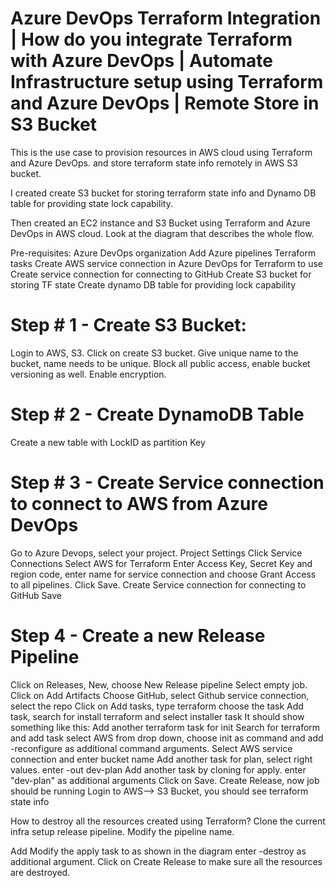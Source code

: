 # Azure DevOps Terraform Integration | How do you integrate Terraform with Azure DevOps | Automate Infrastructure setup using Terraform and Azure DevOps | Remote Store in S3 Bucket
This is the use case to provision resources in AWS cloud using Terraform and Azure DevOps. and store terraform state info remotely in AWS S3 bucket.

I created create S3 bucket for storing terraform state info and Dynamo DB table for providing state lock capability. 

Then created an EC2 instance and S3 Bucket using Terraform and Azure DevOps in AWS cloud. Look at the diagram that describes the whole flow.

Pre-requisites:
Azure DevOps organization
Add Azure pipelines Terraform tasks 
Create AWS service connection in Azure DevOps for Terraform to use
Create service connection for connecting to GitHub
Create S3 bucket for storing TF state
Create dynamo DB table for providing lock capability

# Step # 1 - Create S3 Bucket:
Login to AWS, S3. Click on create S3 bucket.
Give unique name to the bucket, name needs to be unique.
Block all public access, enable bucket versioning as well.
Enable encryption.

# Step # 2 - Create DynamoDB Table
Create a new table with LockID as partition Key

# Step # 3 - Create Service connection to connect to AWS from Azure DevOps
Go to Azure Devops, select your project. Project Settings
Click Service Connections
Select AWS for Terraform
Enter Access Key, Secret Key and region code, enter name for service connection and choose Grant Access to all pipelines.
Click Save.
Create Service connection for connecting to GitHub
Save

# Step 4 - Create a new Release Pipeline
Click on Releases, New, choose New Release pipeline
Select empty job. 
Click on Add Artifacts
Choose GitHub, select Github service connection, select the repo
Click on Add tasks, type terraform
choose the task
Add task, search for install terraform and select installer task
It should show something like this:
Add another terraform task for init
Search for terraform and add task
select AWS from drop down, choose init as command and add -reconfigure as additional command arguments. Select AWS service connection and enter bucket name
Add another task for plan, select right values.
enter -out dev-plan 
Add another task by cloning for apply.
enter "dev-plan" as additional arguments
Click on Save. 
Create Release, now job should be running
Login to AWS--> S3 Bucket, you should see terraform state info 

How to destroy all the resources created using Terraform?
Clone the current infra setup release pipeline.
Modify the pipeline name.

Add 
Modify the apply task to as shown in the diagram
enter -destroy as additional argument.
Click on Create Release to make sure all the resources are destroyed.